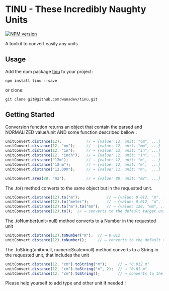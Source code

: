 # TINU - These Incredibly Naughty Units

[![NPM version](https://badge.fury.io/js/tinu.png)](http://badge.fury.io/js/tinu)

A toolkit to convert easily any units.

## Usage

Add the npm package [tinu](https://www.npmjs.com/package/tinu) to your project:

    npm install tinu --save

or clone:

    git clone git@github.com:wanadev/tinu.git

## Getting Started

Conversion function returns an object that contain the parsed and NORMALIZED value/unit AND some function described bellow : 

```javascript 
unitConvert.distance(12);           // → {value: 12, unit: "cm", ...}
unitConvert.distance(12, "mm");     // → {value: 12, unit: "mm", ...}
unitConvert.distance(12, "in");     // → {value: 12, unit: "in", ...}
unitConvert.distance(12, "inch");   // → {value: 12, unit: "in", ...}
unitConvert.distance("12m");        // → {value: 12, unit: "m",  ...}
unitConvert.distance("12 m");       // → {value: 12, unit: "m",  ...}
unitConvert.distance("12.00m");     // → {value: 12, unit: "m",  ...}

unitConvert.area(80, "m2");         // → {value: 80, unit: "m2", ...}
```

The .to() method converts to the same object but in the requested unit.

```javascript 
unitConvert.distance(12).to("m");            // → {value: 0.012, "m", ...}
unitConvert.distance(12).to("meter");        // → {value: 0.012, "m", ...}
unitConvert.distance(12).to("m").to("mm");   // → {value: 120, "mm", ...}
unitConvert.distance(12).to();  // → converts to the default target unit: {value: 0.012, "m", ...}
```

The .toNumber(unit=null) method converts to a Number in the requested unit

```javascript 
unitConvert.distance(12).toNumber("m");  // → 0.012
unitConvert.distance(12).toNumber();     // → converts to the default target unit: 0.012
```

The .toString(unit=null, numericScale=null) method converts to a String in the requested unit, that includes the unit

```javascript 
unitConvert.distance(12, "cm").toString("m");     // → "0.012 m"
unitConvert.distance(12, "cm").toString("m", 2);  // → "0.01 m"
unitConvert.distance(12, "cm").toString();        // → converts to the default target unit: "0.012 m"
```

Please help yourself to add type and other unit if needed !

